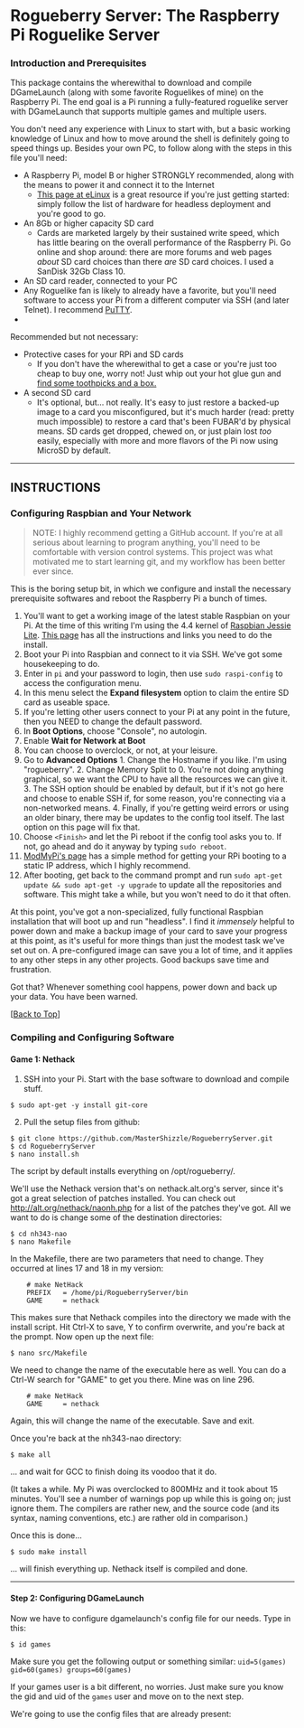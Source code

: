 # Rogueberry Server: The Raspberry Pi Roguelike Server

### Introduction and Prerequisites
This package contains the wherewithal to download and compile DGameLaunch (along with some favorite Roguelikes of mine) on the Raspberry Pi. The end goal is a Pi running a fully-featured roguelike server with DGameLaunch that supports multiple games and multiple users.

You don't need any experience with Linux to start with, but a basic working knowledge of Linux and how to move around the shell is definitely going to speed things up. Besides your own PC, to follow along with the steps in this file you'll need:

* A Raspberry Pi, model B or higher STRONGLY recommended, along with the means to power it and connect it to the Internet
  * [This page at eLinux](http://elinux.org/RPi_Hardware_Basic_Setup#Typical_Hardware_You_Will_Need) is a great resource if you're just getting started: simply follow the list of hardware for headless deployment and you're good to go.
* An 8Gb or higher capacity SD card
  * Cards are marketed largely by their sustained write speed, which has little bearing on the overall performance of the Raspberry Pi. Go online and shop around: there are more forums and web pages *about* SD card choices than there *are* SD card choices. I used a SanDisk 32Gb Class 10.
* An SD card reader, connected to your PC
* Any Roguelike fan is likely to already have a favorite, but you'll need software to access your Pi from a different computer via SSH (and later Telnet). I recommend [PuTTY](http://www.chiark.greenend.org.uk/~sgtatham/putty/download.html).
* 

Recommended but not necessary:

* Protective cases for your RPi and SD cards
  * If you don't have the wherewithal to get a case or you're just too cheap to buy one, worry not! Just whip out your hot glue gun and [find some toothpicks and a box.](http://www.judepullen.com/designmodelling/raspberry-pi-case/)
* A second SD card
  * It's optional, but... not really. It's easy to just restore a backed-up image to a card you misconfigured, but it's much harder (read: pretty much impossible) to restore a card that's been FUBAR'd by physical means. SD cards get dropped, chewed on, or just plain lost *too* easily, especially with more and more flavors of the Pi now using MicroSD by default.


****

## INSTRUCTIONS

### Configuring Raspbian and Your Network
> NOTE: I highly recommend getting a GitHub account. If you're at all serious about learning to program anything, you'll need to be comfortable with version control systems. This project was what motivated me to start learning git, and my workflow has been better ever since.

This is the boring setup bit, in which we configure and install the necessary prerequisite softwares and reboot the Raspberry Pi a bunch of times.

1. You'll want to get a working image of the latest stable Raspbian on your Pi. At the time of this writing I'm using the 4.4 kernel of [Raspbian Jessie Lite](https://www.raspberrypi.org/downloads/raspbian/). [This page](http://elinux.org/RPi_Easy_SD_Card_Setup#SD_card_setup) has all the instructions and links you need to do the install.
2. Boot your Pi into Raspbian and connect to it via SSH. We've got some housekeeping to do.
3. Enter in `pi` and your password to login, then use `sudo raspi-config` to access the configuration menu.
  1. In this menu select the **Expand filesystem** option to claim the entire SD card as useable space.
  2. If you're letting other users connect to your Pi at any point in the future, then you NEED to change the default password.
  3. In **Boot Options**, choose "Console", no autologin.
  4. Enable **Wait for Network at Boot**
  5. You can choose to overclock, or not, at your leisure.
  6. Go to **Advanced Options**
    1. Change the Hostname if you like. I'm using "rogueberry".
    2. Change Memory Split to 0. You're not doing anything graphical, so we want the CPU to have all the resources we can give it.
    3. The SSH option should be enabled by default, but if it's not go here and choose to enable SSH if, for some reason, you're connecting via a non-networked means.
    4. Finally, if you're getting weird errors or using an older binary, there may be updates to the config tool itself. The last option on this page will fix that.
4. Choose `<Finish>` and let the Pi reboot if the config tool asks you to. If not, go ahead and do it anyway by typing `sudo reboot`.
5. [ModMyPi's page](http://www.modmypi.com/blog/how-to-give-your-raspberry-pi-a-static-ip-address-update) has a simple method for getting your RPi booting to a static IP address, which I highly recommend.
6. After booting, get back to the command prompt and run `sudo apt-get update && sudo apt-get -y upgrade` to update all the repositories and software. This might take a while, but you won't need to do it that often.

At this point, you've got a non-specialized, fully functional Raspbian installation that will boot up and run "headless". I find it *immensely* helpful to power down and make a backup image of your card to save your progress at this point, as it's useful for more things than just the modest task we've set out on. A pre-configured image can save you a lot of time, and it applies to any other steps in any other projects. Good backups save time and frustration.

Got that? Whenever something cool happens, power down and back up your data. You have been warned.

\[[Back to Top](#introduction-and-prerequisites)\]

### Compiling and Configuring Software

#### Game 1: Nethack

1. SSH into your Pi. Start with the base software to download and compile stuff.
```shell
$ sudo apt-get -y install git-core
```
2. Pull the setup files from github:
```shell
$ git clone https://github.com/MasterShizzle/RogueberryServer.git
$ cd RogueberryServer
$ nano install.sh
```
The script by default installs everything on /opt/rogueberry/.


We'll use the Nethack version that's on nethack.alt.org's server, since it's got a great selection of patches installed. You can check out http://alt.org/nethack/naonh.php for a list of the patches they've got. All we want to do is change some of the destination directories:

```shell
$ cd nh343-nao
$ nano Makefile
```

In the Makefile, there are two parameters that need to change. They occurred at lines 17 and 18 in my version:
```
	# make NetHack
	PREFIX   = /home/pi/RogueberryServer/bin
	GAME     = nethack
```
This makes sure that Nethack compiles into the directory we made with the install script. Hit Ctrl-X to save, Y to confirm overwrite, and you're back at the prompt. Now open up the next file:
```shell
$ nano src/Makefile
```
We need to change the name of the executable here as well. You can do a Ctrl-W search for "GAME" to get you there. Mine was on line 296.
```
	# make NetHack
	GAME     = nethack
```
Again, this will change the name of the executable. Save and exit.

Once you're back at the nh343-nao directory:
```shell
$ make all
```
... and wait for GCC to finish doing its voodoo that it do. 

(It takes a while. My Pi was overclocked to 800MHz and it took about 15 minutes. You'll see a number of warnings pop up while this is going on; just ignore them. The compilers are rather new, and the source code (and its syntax, naming conventions, etc.) are rather old in comparison.)

Once this is done...
```shell
$ sudo make install
```
... will finish everything up. Nethack itself is compiled and done.

****

#### Step 2: Configuring DGameLaunch
Now we have to configure dgamelaunch's config file for our needs. Type in this:
```shell
$ id games
```
Make sure you get the following output or something similar: `uid=5(games) gid=60(games) groups=60(games)`

If your games user is a bit different, no worries. Just make sure you know the gid and uid of the `games` user and move on to the next step.

We're going to use the config files that are already present:
